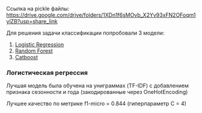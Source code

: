 Ссылка на pickle файлы: https://drive.google.com/drive/folders/1XDn1f6sMOvb_X2Yv93xFN2OFoqm1ylZB?usp=share_link


Для решения задачи классификации попробовали 3 модели:

1) [Logistic Regression](https://github.com/sophieebuz/HSE_MLDS_project_year1/blob/main/checkpoint4/ML_models_logreg.ipynb)
2) [Random Forest](https://github.com/sophieebuz/HSE_MLDS_project_year1/blob/main/checkpoint4/ML_models_random_forest.ipynb)
3) [Catboost](https://github.com/sophieebuz/HSE_MLDS_project_year1/blob/main/checkpoint4/ML_models_catboost_experiments.ipynb)

### Логистическая регрессия

Лучшая модель была обучена на униграммах (TF-IDF) 
с добавлением признака сезонности и года (закодированные через OneHotEncoding)

Лучшее качество по метрике f1-micro = 0.844 (гиперпараметр C = 4)